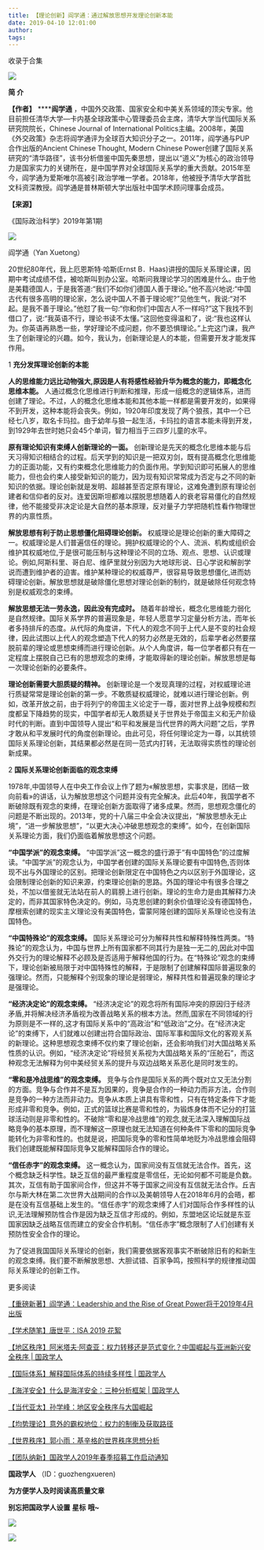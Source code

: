```yaml
---
title: 【理论创新】阎学通：通过解放思想开发理论创新本能
date: 2019-04-10 12:01:00
author: 
tags: 
---
```



收录于合集

![](/images/3230/2.gif)

  

**简 介**

 **【作者】** ******阎学通**
，中国外交政策、国家安全和中美关系领域的顶尖专家。他目前担任清华大学—卡内基全球政策中心管理委员会主席，清华大学当代国际关系研究院院长，Chinese
Journal of International
Politics主编。2008年，美国《外交政策》杂志将阎学通评为全球百大知识分子之一。2011年，阎学通与PUP合作出版的Ancient Chinese
Thought, Modern Chinese
Power创建了国际关系研究的“清华路径”，该书分析借鉴中国先秦思想，提出以“道义”为核心的政治领导力是国家实力的关键所在，是中国学界对全球国际关系学的重大贡献。2015年至今，阎学通为爱斯唯尔高被引政治学唯一学者。2018年，他被授予清华大学首批文科资深教授。阎学通是普林斯顿大学出版社中国学术顾问理事会成员。

 **【来源】**

《国际政治科学》2019年第1期  

  

![](/images/3230/3.jpeg)

阎学通（Yan Xuetong）

  

20世纪80年代，我上厄恩斯特·哈斯(Ernst
B．Haas)讲授的国际关系理论课，因期中考试成绩不佳，被哈斯叫到办公室。哈斯问我理论学习的困难是什么。由于他是美籍德国人，于是我答道:“我们不如你们德国人善于理论。”他不高兴地说:“中国古代有很多高明的理论家，怎么说中国人不善于理论呢?”见他生气，我说:“对不起。是我不善于理论。”他怼了我一句:“你和你们中国古人不一样吗?”这下我找不到借口了，说:“我英语不行，理论书读不太懂。”这回他变得温和了，说:“我也这样认为。你英语再熟悉一些，学好理论不成问题，你不要恐惧理论。”上完这门课，我产生了创新理论的兴趣。如今，我认为，创新理论是人的本能，但需要开发才能发挥作用。

  

1 **充分发挥理论创新的本能**

 **人的思维能力远比动物强大,原因是人有将感性经验升华为概念的能力，即概念化思维本能。**
人通过概念化思维进行判断和推理，形成一组概念的逻辑体系，进而创建了理论。不过，人的概念化思维本能和其他本能一样都是需要开发的，如果得不到开发，这种本能将会丧失。例如，1920年印度发现了两个狼孩，其中一个已经七八岁，取名卡玛拉。由于幼年与狼一起生活，卡玛拉的语言本能未得到开发，到1929年去世时她只会45个单词，智力相当于三四岁儿童的水平。

**原有理论知识有束缚人创新理论的一面。**
创新理论是先天的概念化思维本能与后天习得知识相结合的过程。后天学到的知识是一把双刃剑，既有提高概念化思维能力的正面功能，又有约束概念化思维能力的负面作用。学到知识即可拓展人的思维能力，但也会约束人接受新知识的能力，因为现有知识常常成为否定与之不同的新知识的依据。理论创新就是发明、超越甚至否定原有理论，这难免遭到原有理论创建者和信仰者的反对。连爱因斯坦都难以摆脱思想随着人的衰老容易僵化的自然规律，他不能接受非决定论是大自然的基本原理，反对量子力学把随机性看作物理世界的内禀性质。

**解放思想有利于防止思想僵化阻碍理论创新。**
权威理论是理论创新的重大障碍之一。权威理论是人们普遍信任的理论。拥护权威理论的个人、流派、机构或组织会维护其权威地位,于是很可能压制与这种理论不同的立场、观点、思想、认识或理论。例如,阿斯科里、哥白尼、维萨里就分别因为大地球形说、日心学说和解剖学说而遭到维护者的迫害。维护某种理论的权威尊严，很容易导致思想僵化,进而妨碍理论创新。解放思想就是破除僵化思想对理论创新的制约，就是破除任何观念特别是权威观念的束缚。

**解放思想无法一劳永逸，因此没有完成时。**
随着年龄增长，概念化思维能力弱化是自然规律。国际关系学界的普遍现象是，年轻人愿意学习定量分析方法，而年长者多持排斥的态度。从代际的角度讲，下代人的观念不同于上代人是不变的社会规律，因此试图以上代人的观念塑造下代人的努力必然是无效的，后辈学者必然要摆脱前辈的理论或思想束缚而进行理论创新。从个人角度讲，每一位学者都只有在一定程度上摆脱自己已有的思想观念的束缚，才能取得新的理论创新。解放思想是每一次理论创新的必要条件。

**理论创新需要大胆质疑的精神。**
创新理论是一个发现真理的过程，对权威理论进行质疑常常是理论创新的第一步。不敢质疑权威理论，就难以进行理论创新。例如，改革开放之前，由于将列宁的帝国主义论定于一尊，面对世界上战争规模和烈度都呈下降趋势的现实，中国学者却无人敢质疑关于世界处于帝国主义和无产阶级时代的判断。直到中国领导人提出“和平和发展是当代世界的两大问题”之后，学界才敢从和平发展时代的角度创新理论。由此可见，将任何理论定为一尊，以其统领国际关系理论创新，其结果都必然是在同一范式内打转，无法取得实质性的理论创新成果。

  

2 **国际关系理论创新面临的观念束缚**

1978年,中国领导人在中央工作会议上作了题为«解放思想，实事求是，团结一致向前看»的讲话，认为解放思想这个问题并没有完全解决。此后40年，我国学者不断破除既有观念的束缚，在理论创新方面取得了诸多成果。然而，思想观念僵化的问题是不断出现的。2013年，党的十八届三中全会决议提出，“解放思想永无止境”，“进一步解放思想”，“以更大决心冲破思想观念的束缚”。如今，在创新国际关系理论方面，我们仍面临着解放思想这个问题。

**“中国学派”的观念束缚。**
“中国学派”这一概念的盛行源于“有中国特色”的过度解读。“中国学派”的观念认为，中国学者创建的国际关系理论要有中国特色,否则体现不出与外国理论的区别。把理论创新限定在中国特色之内以区别于外国理论，这会限制理论创新的知识来源，约束理论创新的思路。外国的理论中有很多合理之处，不加以借鉴就无法站在前人的肩膀上进行创新。理论的生命力是由其解释力决定的，而非其国家特色决定的。例如，马克思创建的剩余价值理论没有德国特色，摩根索创建的现实主义理论没有美国特色，雷蒙阿隆创建的国际关系理论也没有法国特色。

**“中国特殊论”的观念束缚。**
国际关系理论可分为解释共性和解释特殊性两类。“特殊论”的观念认为，中国与世界上所有国家都不同其行为是独一无二的,因此对中国外交行为的理论解释不必顾及是否适用于解释他国的行为。在“特殊论”观念的束缚下，理论创新被局限于对中国特殊性的解释，于是限制了创建解释国际普遍现象的强理论。然而，只能解释个别现象的理论是弱理论，解释共性和普遍现象的理论才是强理论。

**“经济决定论”的观念束缚。**
“经济决定论”的观念将所有国际冲突的原因归于经济矛盾,并将解决经济矛盾视为改善战略关系的根本方法。然而,国家在不同领域的行为原则是不一样的,这才有国际关系中的“高政治”和“低政治”之分。在“经济决定论”的束缚下，人们就难以创建出符合国际政治、国际军事和国际文化的客观关系的新理论。这种思想观念束缚不仅约束了理论创新，还会影响我们对大国战略关系性质的认识。例如，“经济决定论”将经贸关系视为大国战略关系的“压舱石”，而这种观念无法解释为何中美经贸关系的提升与双边战略关系恶化是同时发生的。

**“零和是冷战思维”的观念束缚。**
竞争与合作是国际关系的两个既对立又无法分割的方面。竞争与合作并不是互为因果的，竞争是合作的一种动力而非方法，合作则是竞争的一种方法而非动力。竞争从本质上讲具有零和性，只有在特定条件下才能形成非零和竞争。例如，正式的篮球比赛是零和性的，为锻炼身体而不记分的打篮球活动则是非零和性的。不破除“零和是冷战思维”的观念,就无法深入理解国际战略竞争的基本原理，而不理解这一原理也就无法知道在何种条件下零和的国际竞争能转化为非零和性的。也就是说，把国际竞争的零和性简单地贬为冷战思维会阻碍我们创建既能解释国际竞争又能解释国际合作的理论。

**“信任赤字”的观念束缚。**
这一概念认为，国家间没有互信就无法合作。首先，这个概念缺乏科学性。缺乏互信的最严重程度是零信任，无论如何都不可能是负数。其次，互信有助于国家间合作，但这并不等于国家之间没有互信就无法合作。丘吉尔与斯大林在第二次世界大战期间的合作以及美朝领导人在2018年6月的会晤，都是在没有互信基础上发生的。“信任赤字”的观念束缚了人们对国际合作多样性的认识,无法理解预防性合作是因为缺乏互信才形成的。例如，东盟地区论坛就是东亚国家因缺乏战略互信而建立的安全合作机制。“信任赤字”概念限制了人们创建有关预防性安全合作的理论。

为了促进我国国际关系理论的创新，我们需要依据客观事实不断破除旧有的和新生的观念束缚。我们要不断解放思想、大胆试错、百家争鸣，按照科学的规律推动国际关系理论的创新工作。

  

更多阅读

[【重磅新著】阎学通：Leadership and the Rise of Great
Power将于2019年4月出版](http://mp.weixin.qq.com/s?__biz=MzI3MTYzMzE5Mw==&mid=2247488660&idx=1&sn=4d92c66afca988e46deae8ae588873ec&chksm=eb3f8ad2dc4803c45e93ab02d0018aeffee8ca43e0052f311d3d0f3a97f438831700b7deeda5&scene=21#wechat_redirect)  

[【学术随笔】唐世平：ISA 2019
花絮](http://mp.weixin.qq.com/s?__biz=MzI3MTYzMzE5Mw==&mid=2247489171&idx=1&sn=3ed46b77e8a9f797f694f656f6a1aa94&chksm=eb3f88d5dc4801c37b81256f075b9d2ecfbd186af9d6ecab8afdf812d496e3d701f236a54bbd&scene=21#wechat_redirect)  

[【地区秩序】阿米塔夫·阿查亚：权力转移还是范式变化？中国崛起与亚洲新兴安全秩序 |
国政学人](http://mp.weixin.qq.com/s?__biz=MzI3MTYzMzE5Mw==&mid=2247489107&idx=1&sn=821aa8e8ce3a823d6d61a0d07647f69a&chksm=eb3f8815dc480103e473bdfe533bde37516248bd1cdcdb92e96765265b39cc6278a28b25e211&scene=21#wechat_redirect)  

[【国际体系】解释国际体系的持续多样性 |
国政学人](http://mp.weixin.qq.com/s?__biz=MzI3MTYzMzE5Mw==&mid=2247489134&idx=1&sn=af128d68e0f58d11406bcacf344196ab&chksm=eb3f8828dc48013e30be3c99ce4022694d6772d2d58b1b6fd7782250235798de40754de8c508&scene=21#wechat_redirect)  

[【海洋安全】什么是海洋安全：三种分析框架 |
国政学人](http://mp.weixin.qq.com/s?__biz=MzI3MTYzMzE5Mw==&mid=2247489122&idx=1&sn=a1a368971424a45685b28624b7592b35&chksm=eb3f8824dc48013298b8c0a44038ff5c551af6ab1369108f03dbe0d1fe5883b9330a224bdd4c&scene=21#wechat_redirect)  

[【当代亚太】孙学峰：地区安全秩序与大国崛起](http://mp.weixin.qq.com/s?__biz=MzI3MTYzMzE5Mw==&mid=2247489107&idx=2&sn=0a7a4b6b604cdd796705c67c4720239d&chksm=eb3f8815dc480103b2561d09867ef008e92c76cd34190f0c2a0ef723348245e95a068284346b&scene=21#wechat_redirect)  

[【均势理论】意外的霸权地位：权力的制衡及获取路径](http://mp.weixin.qq.com/s?__biz=MzI3MTYzMzE5Mw==&mid=2247489090&idx=1&sn=5d82905c7eb986d57ddfa2e45c3e6fc6&chksm=eb3f8804dc4801123205e589f01530009bd3096df3bf2486efa9a1fe94a95521b4733f189bcf&scene=21#wechat_redirect)  

[【世界秩序】郭小雨：基辛格的世界秩序思想分析](http://mp.weixin.qq.com/s?__biz=MzI3MTYzMzE5Mw==&mid=2247489090&idx=2&sn=2d13c1607af74ea1eeed4bbd9e80c849&chksm=eb3f8804dc480112bade99730f515e48f2dfe0844090ae8a56659ec310607927ae57ba0c9879&scene=21#wechat_redirect)

[【团队纳新】国政学人2019年春季招募工作启动通知](http://mp.weixin.qq.com/s?__biz=MzI3MTYzMzE5Mw==&mid=2247488529&idx=1&sn=4d7a223b6bbfccdb000d0846d8be30e8&chksm=eb3f8a57dc480341c8a6ed4339b6d215c73b98cacfdba087fa5b5eddc1b2337dfd0549522576&scene=21#wechat_redirect)  

  

 **国政学人** （ID：guozhengxueren)

  

 **为方便学人及时阅读高质量文章**

 **别忘把国政学人设置** **星标** **哦~**

![](/images/3230/4.gif)

![](/images/3230/5.gif)

